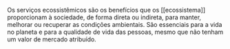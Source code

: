 Os serviços ecossistêmicos são os benefícios que os [[ecossistema]] proporcionam à sociedade, de forma direta ou indireta, para manter, melhorar ou recuperar as condições ambientais. São essenciais para a vida no planeta e para a qualidade de vida das pessoas, mesmo que não tenham um valor de mercado atribuído.